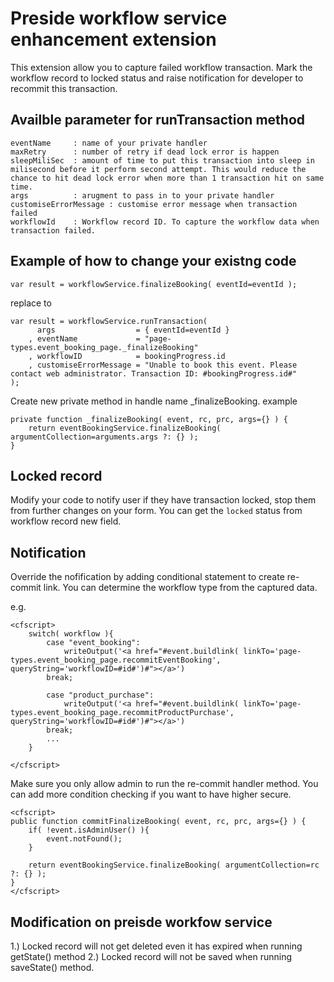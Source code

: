 Preside workflow service enhancement extension
========================================

This extension allow you to capture failed workflow transaction. Mark the workflow record to locked status and raise notification for developer to recommit this transaction.

## Availble parameter for runTransaction method
```
eventName     : name of your private handler 
maxRetry      : number of retry if dead lock error is happen
sleepMiliSec  : amount of time to put this transaction into sleep in milisecond before it perform second attempt. This would reduce the chance to hit dead lock error when more than 1 transaction hit on same time.
args          : arugment to pass in to your private handler 
customiseErrorMessage : customise error message when transaction failed 
workflowId    : Workflow record ID. To capture the workflow data when transaction failed.
```

## Example of how to change your existng code
```
var result = workflowService.finalizeBooking( eventId=eventId );
```

replace to 
```
var result = workflowService.runTransaction(
	  args                  = { eventId=eventId }
	, eventName             = "page-types.event_booking_page._finalizeBooking"
	, workflowID            = bookingProgress.id
	, customiseErrorMessage = "Unable to book this event. Please contact web administrator. Transaction ID: #bookingProgress.id#"
);
```				
       
Create new private method in handle name _finalizeBooking. example
```
private function _finalizeBooking( event, rc, prc, args={} ) {
	return eventBookingService.finalizeBooking( argumentCollection=arguments.args ?: {} );
}
```

## Locked record

Modify your code to notify user if they have transaction locked, stop them from further changes on your form. You can get the `locked` status from workflow record new field.

## Notification
Override the nofification by adding conditional statement to create re-commit link. You can determine the workflow type from the captured data.

e.g.
```
<cfscript>
	switch( workflow ){
		case "event_booking":
			writeOutput('<a href="#event.buildlink( linkTo='page-types.event_booking_page.recommitEventBooking', queryString='workflowID=#id#')#"></a>')
		break;

		case "product_purchase":
			writeOutput('<a href="#event.buildlink( linkTo='page-types.event_booking_page.recommitProductPurchase', queryString='workflowID=#id#')#"></a>')
		break;
		...
	}
	
</cfscript>
```

Make sure you only allow admin to run the re-commit handler method. You can add more condition checking if you want to have higher secure.

```
<cfscript>
public function commitFinalizeBooking( event, rc, prc, args={} ) {
	if( !event.isAdminUser() ){
		event.notFound();
	}

	return eventBookingService.finalizeBooking( argumentCollection=rc ?: {} );
}
</cfscript>
```

## Modification on preisde workfow service 
1.) Locked record will not get deleted even it has expired when running getState() method
2.) Locked record will not be saved when running saveState() method.
